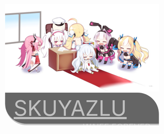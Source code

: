 <img src='bg.jpg'>
    <div style="background: rgba(0,0,0,.6);padding: 0.4em 2em;border-top-right-radius: 5em;border-bottom-left-radius: 5em;border-bottom: 5px solid rgba(255,255,255,.6);">
        <span style="font-size: 5em; line-height: 90px; text-decoration: underline; color: rgba(255,255,255,.6);">SKUYAZLU</span><br>
        <span style="float: right; font-size: 2em; color: rgba(255,255,255,.4);">WAIFE FOREVER</span>
    </div>
</div>
